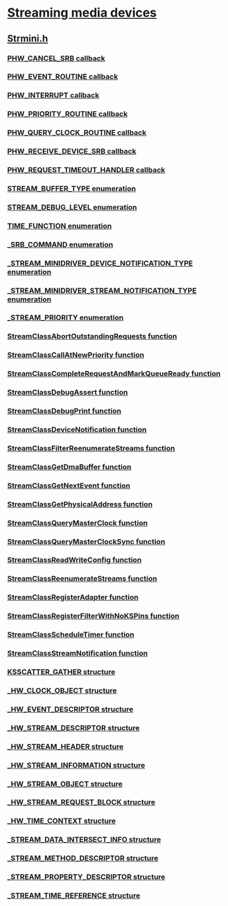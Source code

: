 # [Streaming media devices](../_stream/index.md)
## [Strmini.h](index.md)
### [PHW_CANCEL_SRB callback](../strmini/nc-strmini-phw_cancel_srb.md)
### [PHW_EVENT_ROUTINE callback](../strmini/nc-strmini-phw_event_routine.md)
### [PHW_INTERRUPT callback](../strmini/nc-strmini-phw_interrupt.md)
### [PHW_PRIORITY_ROUTINE callback](../strmini/nc-strmini-phw_priority_routine.md)
### [PHW_QUERY_CLOCK_ROUTINE callback](../strmini/nc-strmini-phw_query_clock_routine.md)
### [PHW_RECEIVE_DEVICE_SRB callback](../strmini/nc-strmini-phw_receive_device_srb.md)
### [PHW_REQUEST_TIMEOUT_HANDLER callback](../strmini/nc-strmini-phw_request_timeout_handler.md)
### [STREAM_BUFFER_TYPE enumeration](../strmini/ne-strmini-stream_buffer_type.md)
### [STREAM_DEBUG_LEVEL enumeration](../strmini/ne-strmini-stream_debug_level.md)
### [TIME_FUNCTION enumeration](../strmini/ne-strmini-time_function.md)
### [_SRB_COMMAND enumeration](../strmini/ne-strmini-_srb_command.md)
### [_STREAM_MINIDRIVER_DEVICE_NOTIFICATION_TYPE enumeration](../strmini/ne-strmini-_stream_minidriver_device_notification_type.md)
### [_STREAM_MINIDRIVER_STREAM_NOTIFICATION_TYPE enumeration](../strmini/ne-strmini-_stream_minidriver_stream_notification_type.md)
### [_STREAM_PRIORITY enumeration](../strmini/ne-strmini-_stream_priority.md)
### [StreamClassAbortOutstandingRequests function](../strmini/nf-strmini-streamclassabortoutstandingrequests.md)
### [StreamClassCallAtNewPriority function](../strmini/nf-strmini-streamclasscallatnewpriority.md)
### [StreamClassCompleteRequestAndMarkQueueReady function](../strmini/nf-strmini-streamclasscompleterequestandmarkqueueready.md)
### [StreamClassDebugAssert function](../strmini/nf-strmini-streamclassdebugassert.md)
### [StreamClassDebugPrint function](../strmini/nf-strmini-streamclassdebugprint.md)
### [StreamClassDeviceNotification function](../strmini/nf-strmini-streamclassdevicenotification.md)
### [StreamClassFilterReenumerateStreams function](../strmini/nf-strmini-streamclassfilterreenumeratestreams.md)
### [StreamClassGetDmaBuffer function](../strmini/nf-strmini-streamclassgetdmabuffer.md)
### [StreamClassGetNextEvent function](../strmini/nf-strmini-streamclassgetnextevent.md)
### [StreamClassGetPhysicalAddress function](../strmini/nf-strmini-streamclassgetphysicaladdress.md)
### [StreamClassQueryMasterClock function](../strmini/nf-strmini-streamclassquerymasterclock.md)
### [StreamClassQueryMasterClockSync function](../strmini/nf-strmini-streamclassquerymasterclocksync.md)
### [StreamClassReadWriteConfig function](../strmini/nf-strmini-streamclassreadwriteconfig.md)
### [StreamClassReenumerateStreams function](../strmini/nf-strmini-streamclassreenumeratestreams.md)
### [StreamClassRegisterAdapter function](../strmini/nf-strmini-streamclassregisteradapter.md)
### [StreamClassRegisterFilterWithNoKSPins function](../strmini/nf-strmini-streamclassregisterfilterwithnokspins.md)
### [StreamClassScheduleTimer function](../strmini/nf-strmini-streamclassscheduletimer.md)
### [StreamClassStreamNotification function](../strmini/nf-strmini-streamclassstreamnotification.md)
### [KSSCATTER_GATHER structure](../strmini/ns-strmini-ksscatter_gather.md)
### [_HW_CLOCK_OBJECT structure](../strmini/ns-strmini-_hw_clock_object.md)
### [_HW_EVENT_DESCRIPTOR structure](../strmini/ns-strmini-_hw_event_descriptor.md)
### [_HW_STREAM_DESCRIPTOR structure](../strmini/ns-strmini-_hw_stream_descriptor.md)
### [_HW_STREAM_HEADER structure](../strmini/ns-strmini-_hw_stream_header.md)
### [_HW_STREAM_INFORMATION structure](../strmini/ns-strmini-_hw_stream_information.md)
### [_HW_STREAM_OBJECT structure](../strmini/ns-strmini-_hw_stream_object.md)
### [_HW_STREAM_REQUEST_BLOCK structure](../strmini/ns-strmini-_hw_stream_request_block.md)
### [_HW_TIME_CONTEXT structure](../strmini/ns-strmini-_hw_time_context.md)
### [_STREAM_DATA_INTERSECT_INFO structure](../strmini/ns-strmini-_stream_data_intersect_info.md)
### [_STREAM_METHOD_DESCRIPTOR structure](../strmini/ns-strmini-_stream_method_descriptor.md)
### [_STREAM_PROPERTY_DESCRIPTOR structure](../strmini/ns-strmini-_stream_property_descriptor.md)
### [_STREAM_TIME_REFERENCE structure](../strmini/ns-strmini-_stream_time_reference.md)
